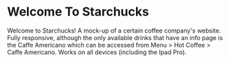 # Welcome To Starchucks

Welcome to Starchucks! A mock-up of a certain coffee company's website. Fully responsive, although the only available drinks that have an info page is the Caffe Americano which can be accessed from Menu > Hot Coffee > Caffe Americano. Works on all devices (including the Ipad Pro).

